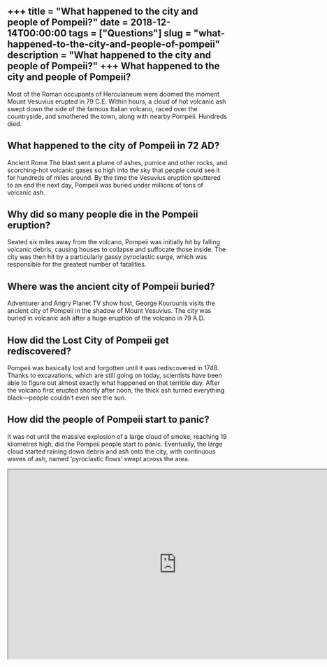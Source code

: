 +++
title = "What happened to the city and people of Pompeii?"
date = 2018-12-14T00:00:00
tags = ["Questions"]
slug = "what-happened-to-the-city-and-people-of-pompeii"
description = "What happened to the city and people of Pompeii?"
+++
What happened to the city and people of Pompeii?
------------------------------------------------

Most of the Roman occupants of Herculaneum were doomed the moment Mount Vesuvius erupted in 79 C.E. Within hours, a cloud of hot volcanic ash swept down the side of the famous Italian volcano, raced over the countryside, and smothered the town, along with nearby Pompeii. Hundreds died.

What happened to the city of Pompeii in 72 AD?
----------------------------------------------

Ancient Rome The blast sent a plume of ashes, pumice and other rocks, and scorching-hot volcanic gases so high into the sky that people could see it for hundreds of miles around. By the time the Vesuvius eruption sputtered to an end the next day, Pompeii was buried under millions of tons of volcanic ash.

Why did so many people die in the Pompeii eruption?
---------------------------------------------------

Seated six miles away from the volcano, Pompeii was initially hit by falling volcanic debris, causing houses to collapse and suffocate those inside. The city was then hit by a particularly gassy pyroclastic surge, which was responsible for the greatest number of fatalities.

Where was the ancient city of Pompeii buried?
---------------------------------------------

Adventurer and Angry Planet TV show host, George Kourounis visits the ancient city of Pompeii in the shadow of Mount Vesuvius. The city was buried in volcanic ash after a huge eruption of the volcano in 79 A.D.

How did the Lost City of Pompeii get rediscovered?
--------------------------------------------------

Pompeii was basically lost and forgotten until it was rediscovered in 1748. Thanks to excavations, which are still going on today, scientists have been able to figure out almost exactly what happened on that terrible day. After the volcano first erupted shortly after noon, the thick ash turned everything black—people couldn’t even see the sun.

How did the people of Pompeii start to panic?
---------------------------------------------

It was not until the massive explosion of a large cloud of smoke, reaching 19 kilometres high, did the Pompeii people start to panic. Eventually, the large cloud started raining down debris and ash onto the city, with continuous waves of ash, named ‘pyroclastic flows’ swept across the area.

<iframe allow="accelerometer; autoplay; clipboard-write; encrypted-media; gyroscope; picture-in-picture" allowfullscreen="" class="__youtube_prefs__  epyt-is-override  no-lazyload" data-no-lazy="1" data-origheight="433" data-origwidth="770" data-skipgform_ajax_framebjll="" height="433" id="_ytid_61452" loading="lazy" src="https://www.youtube.com/embed/XPkgL_VxFqc?enablejsapi=1&autoplay=0&cc_load_policy=0&cc_lang_pref=&iv_load_policy=1&loop=0&modestbranding=0&rel=1&fs=1&playsinline=0&autohide=2&theme=dark&color=red&controls=1&" title="YouTube player" width="770"></iframe>